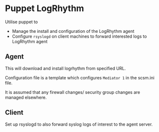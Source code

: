 # Puppet LogRhythm

Utilise puppet to

* Manage the install and configuration of the LogRhythm agent
* Configure `rsyslogd` on client machines to forward interested logs to LogRhythm agent

## Agent

This will download and install logrhythm from specified URL.

Configuration file is a template which configures `Mediator 1` in the scsm.ini file.

It is assumed that any firewall changes/ security group changes are managed elsewhere.

## Client

Set up rsyslogd to also forward syslog logs of interest to the agent server.

